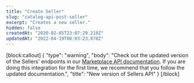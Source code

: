 ```yaml
---
title: "Create Seller"
slug: "catalog-api-post-seller"
excerpt: "Creates a new seller."
hidden: false
createdAt: "2020-02-05T23:07:29.210Z"
updatedAt: "2022-04-19T00:03:23.878Z"
---
```

[block:callout]
{
  "type": "warning",
  "body": "Check out the updated version of the Sellers' endpoints in our [Marketplace API documentation](https://developers.vtex.com/vtex-rest-api/reference/sellers). If you are doing this integration for the first time, we recommend that you follow the updated documentation.",
  "title": "New version of Sellers API"
}
[/block]